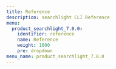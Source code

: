 ```yaml
---
title: Reference
description: searchlight CLI Reference
menu:
  product_searchlight_7.0.0:
    identifier: reference
    name: Reference
    weight: 1000
    pre: dropdown
menu_name: product_searchlight_7.0.0
---
```


